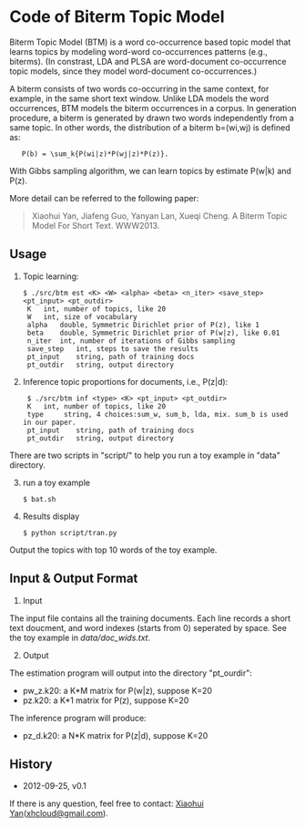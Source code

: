 # Code of Biterm Topic Model

Biterm Topic Model (BTM) is a word co-occurrence based topic model that learns topics by modeling word-word co-occurrences patterns (e.g., biterms).
(In constrast, LDA and PLSA are word-document co-occurrence topic models, since they model word-document co-occurrences.)

A biterm consists of two words co-occurring in the same context, for example, in the same short text window. Unlike LDA models the word occurrences, BTM models the biterm occurrences in a corpus. In generation procedure, a biterm is generated by drawn two words independently from a same topic. In other words, the distribution of a biterm b=(wi,wj) is defined as:

       P(b) = \sum_k{P(wi|z)*P(wj|z)*P(z)}.

With Gibbs sampling algorithm, we can learn topics by estimate P(w|k) and P(z).

More detail can be referred to the following paper:

> Xiaohui Yan, Jiafeng Guo, Yanyan Lan, Xueqi Cheng. A Biterm Topic Model For Short Text. WWW2013.

## Usage ##

1. Topic learning:

       $ ./src/btm est <K> <W> <alpha> <beta> <n_iter> <save_step> <pt_input> <pt_outdir>
    	K	int, number of topics, like 20
    	W	int, size of vocabulary
    	alpha	double, Symmetric Dirichlet prior of P(z), like 1
    	beta	double, Symmetric Dirichlet prior of P(w|z), like 0.01
    	n_iter	int, number of iterations of Gibbs sampling
    	save_step	int, steps to save the results
    	pt_input	string, path of training docs
    	pt_outdir	string, output directory

2. Inference topic proportions for documents, i.e., P(z|d):

        $ ./src/btm inf <type> <K> <pt_input> <pt_outdir>
    	K	int, number of topics, like 20
    	type	 string, 4 choices:sum_w, sum_b, lda, mix. sum_b is used in our paper.
    	pt_input	string, path of training docs
    	pt_outdir	string, output directory

  There are two scripts in "script/" to help you run a toy example in "data" directory.

3. run a toy example

       $ bat.sh

4. Results display

       $ python script/tran.py

Output the topics with top 10 words of the toy example.

## Input & Output Format ##

1. Input

 The input file contains all the training documents. Each line records a short text doucment, and word indexes (starts from 0) seperated by space. See the toy example in *data/doc_wids.txt*.

2. Output

 The estimation program will output into the directory "pt_ourdir":   
 - pw_z.k20: a K*M matrix for P(w|z), suppose K=20   
 - pz.k20:   a K*1 matrix for P(z), suppose K=20

 The inference program will produce:   
 - pz_d.k20: a N*K matrix for P(z|d), suppose K=20

## History ##
- 2012-09-25, v0.1

If there is any question, feel free to contact: [Xiaohui Yan](http://shortext.org "Xiaohui Yan")(xhcloud@gmail.com).
